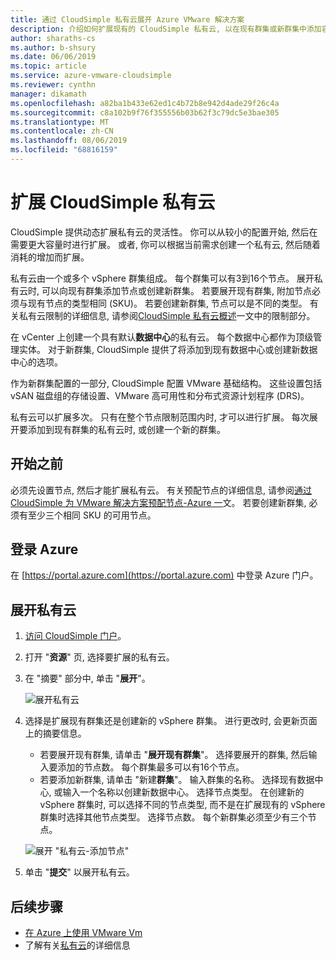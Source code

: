 ```yaml
---
title: 通过 CloudSimple 私有云展开 Azure VMware 解决方案
description: 介绍如何扩展现有的 CloudSimple 私有云, 以在现有群集或新群集中添加容量
author: sharaths-cs
ms.author: b-shsury
ms.date: 06/06/2019
ms.topic: article
ms.service: azure-vmware-cloudsimple
ms.reviewer: cynthn
manager: dikamath
ms.openlocfilehash: a82ba1b433e62ed1c4b72b8e942d4ade29f26c4a
ms.sourcegitcommit: c8a102b9f76f355556b03b62f3c79dc5e3bae305
ms.translationtype: MT
ms.contentlocale: zh-CN
ms.lasthandoff: 08/06/2019
ms.locfileid: "68816159"
---
```

# <a name="expand-a-cloudsimple-private-cloud"></a>扩展 CloudSimple 私有云

CloudSimple 提供动态扩展私有云的灵活性。 你可以从较小的配置开始, 然后在需要更大容量时进行扩展。 或者, 你可以根据当前需求创建一个私有云, 然后随着消耗的增加而扩展。

私有云由一个或多个 vSphere 群集组成。 每个群集可以有3到16个节点。  展开私有云时, 可以向现有群集添加节点或创建新群集。 若要展开现有群集, 附加节点必须与现有节点的类型相同 (SKU)。 若要创建新群集, 节点可以是不同的类型。 有关私有云限制的详细信息, 请参阅[CloudSimple 私有云概述](cloudsimple-private-cloud.md)一文中的限制部分。

在 vCenter 上创建一个具有默认**数据中心**的私有云。  每个数据中心都作为顶级管理实体。  对于新群集, CloudSimple 提供了将添加到现有数据中心或创建新数据中心的选项。

作为新群集配置的一部分, CloudSimple 配置 VMware 基础结构。  这些设置包括 vSAN 磁盘组的存储设置、VMware 高可用性和分布式资源计划程序 (DRS)。

私有云可以扩展多次。 只有在整个节点限制范围内时, 才可以进行扩展。 每次展开要添加到现有群集的私有云时, 或创建一个新的群集。

## <a name="before-you-begin"></a>开始之前

必须先设置节点, 然后才能扩展私有云。  有关预配节点的详细信息, 请参阅[通过 CloudSimple 为 VMware 解决方案预配节点-Azure 一](create-nodes.md)文。  若要创建新群集, 必须有至少三个相同 SKU 的可用节点。

## <a name="sign-in-to-azure"></a>登录  Azure

在 [https://portal.azure.com](https://portal.azure.com) 中登录 Azure 门户。

## <a name="expand-a-private-cloud"></a>展开私有云

1. [访问 CloudSimple 门户](access-cloudsimple-portal.md)。

2. 打开 "**资源**" 页, 选择要扩展的私有云。

3. 在 "摘要" 部分中, 单击 "**展开**"。

    ![展开私有云](media/resources-expand-private-cloud.png)

4. 选择是扩展现有群集还是创建新的 vSphere 群集。 进行更改时, 会更新页面上的摘要信息。

    * 若要展开现有群集, 请单击 "**展开现有群集**"。 选择要展开的群集, 然后输入要添加的节点数。 每个群集最多可以有16个节点。
    * 若要添加新群集, 请单击 "新建**群集**"。 输入群集的名称。 选择现有数据中心, 或输入一个名称以创建新数据中心。 选择节点类型。 在创建新的 vSphere 群集时, 可以选择不同的节点类型, 而不是在扩展现有的 vSphere 群集时选择其他节点类型。 选择节点数。 每个新群集必须至少有三个节点。

    ![展开 "私有云-添加节点"](media/resources-expand-private-cloud-add-nodes.png)

5. 单击 "**提交**" 以展开私有云。

## <a name="next-steps"></a>后续步骤

* [在 Azure 上使用 VMware Vm](quickstart-create-vmware-virtual-machine.md)
* 了解有关[私有云](cloudsimple-private-cloud.md)的详细信息